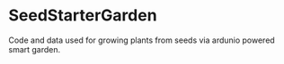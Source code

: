 # SeedStarterGarden
Code and data used for growing plants from seeds via ardunio powered smart garden.
